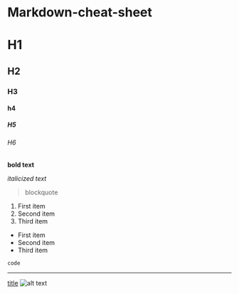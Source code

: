 # Markdown-cheat-sheet

# H1
## H2
### H3
#### h4
##### H5
###### H6


**bold text**


*italicized text*


> blockquote


1. First item
2. Second item
3. Third item


- First item
- Second item
- Third item


`code`


---


[title](https://www.example.com)
![alt text](image.jpg)
